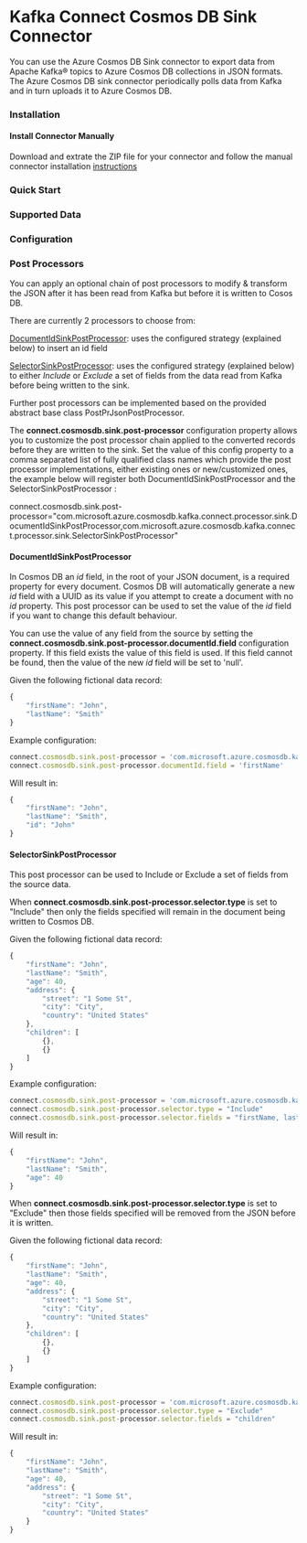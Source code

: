 # Kafka Connect Cosmos DB Sink Connector

You can use the Azure Cosmos DB Sink connector to export data from Apache Kafka® topics to Azure Cosmos DB collections in JSON formats.
The Azure Cosmos DB sink connector periodically polls data from Kafka and in turn uploads it to Azure Cosmos DB. 

### Installation

#### Install Connector Manually
Download and extrate the ZIP file for your connector and follow the manual connector installation [instructions](https://docs.confluent.io/current/connect/managing/install.html#install-connector-manually)

### Quick Start

### Supported Data 

### Configuration

### Post Processors
You can apply an optional chain of post processors to modify & transform the JSON after it has been read from Kafka but before it is written to Cosos DB. 

There are currently 2 processors to choose from:

[DocumentIdSinkPostProcessor](#DocumentId): uses the configured strategy (explained below) to insert an id field

[SelectorSinkPostProcessor](#Selector): uses the configured strategy (explained below) to either *Include* or *Exclude* a set of fields from the data read from Kafka before being written to the sink. 

Further post processors can be implemented based on the provided abstract base class PostPrJsonPostProcessor.

The **connect.cosmosdb.sink.post-processor** configuration property allows you to customize the post processor chain applied to the converted records before they are written to the sink. Set the value of this config property to a comma separated list of fully qualified class names which provide the post processor implementations, either existing ones or new/customized ones, the example below will register both DocumentIdSinkPostProcessor and the SelectorSinkPostProcessor :

connect.cosmosdb.sink.post-processor="com.microsoft.azure.cosmosdb.kafka.connect.processor.sink.DocumentIdSinkPostProcessor,com.microsoft.azure.cosmosdb.kafka.connect.processor.sink.SelectorSinkPostProcessor"

#### <a name="DocumentId">DocumentIdSinkPostProcessor</A>
In Cosmos DB an *id* field, in the root of your JSON document, is a required property for every document. 
Cosmos DB will automatically generate a new *id* field with a UUID as its value if you attempt to create a document with no *id* property.
This post processor can be used to set the value of the *id* field if you want to change this default behaviour.

You can use the value of any field from the source by setting the **connect.cosmosdb.sink.post-processor.documentId.field** configuration property.
If this field exists the value of this field is used. If this field cannot be found, then the value of the new *id* field will be set to 'null'.

Given the following fictional data record:
```javascript
{
    "firstName": "John",
    "lastName": "Smith" 
}
```

Example configuration:
```javascript
connect.cosmosdb.sink.post-processor = 'com.microsoft.azure.cosmosdb.kafka.connect.processor.sink.DocumentIdSinkPostProcessor'
connect.cosmosdb.sink.post-processor.documentId.field = 'firstName'
```

Will result in:
```javascript
{
    "firstName": "John",
    "lastName": "Smith",
    "id": "John"
}
```

#### <a name="Selector">SelectorSinkPostProcessor</A>
This post processor can be used to Include or Exclude a set of fields from the source data.

When **connect.cosmosdb.sink.post-processor.selector.type** is set to "Include" then only the fields specified will remain in the document being written to Cosmos DB. 

Given the following fictional data record:
```javascript
{
    "firstName": "John",
    "lastName": "Smith",
    "age": 40,
    "address": {
        "street": "1 Some St",
        "city": "City",
        "country": "United States"
    },
    "children": [
        {},
        {}
    ]
}
```
Example configuration:
```javascript
connect.cosmosdb.sink.post-processor = 'com.microsoft.azure.cosmosdb.kafka.connect.processor.sink.SelectorSinkPostProcessor'
connect.cosmosdb.sink.post-processor.selector.type = "Include"
connect.cosmosdb.sink.post-processor.selector.fields = "firstName, lastName, age"
```

Will result in:
```javascript
{
    "firstName": "John",
    "lastName": "Smith",
    "age": 40
}
```

When **connect.cosmosdb.sink.post-processor.selector.type** is set to "Exclude" then those fields specified will be removed from the JSON before it is written.

Given the following fictional data record:
```javascript
{    
    "firstName": "John",
    "lastName": "Smith",
    "age": 40,
    "address": {
        "street": "1 Some St",
        "city": "City",
        "country": "United States"
    },
    "children": [
        {},
        {}
    ]
}
```
Example configuration:
```javascript
connect.cosmosdb.sink.post-processor = 'com.microsoft.azure.cosmosdb.kafka.connect.processor.sink.SelectorSinkPostProcessor'
connect.cosmosdb.sink.post-processor.selector.type = "Exclude"
connect.cosmosdb.sink.post-processor.selector.fields = "children"
```

Will result in:
```javascript
{
    "firstName": "John",
    "lastName": "Smith",
    "age": 40,
    "address": {
        "street": "1 Some St",
        "city": "City",
        "country": "United States"
    }
}
```

